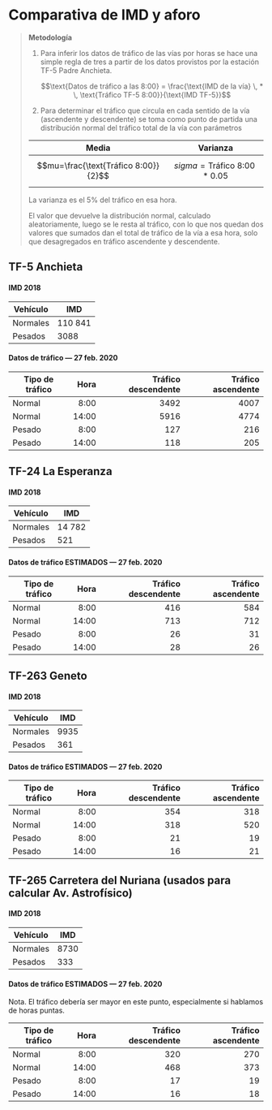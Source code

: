 # Comparativa de IMD y aforo

> **Metodología**
>
> 1. Para inferir los datos de tráfico de las vías por horas se hace una simple regla de tres a partir de los datos provistos por la estación TF-5 Padre Anchieta.
>
>    $$\text{Datos de tráfico a las 8:00} = \frac{\text{IMD de la vía} \, * \, \text{Tráfico TF-5 8:00}}{\text{IMD TF-5}}$$
>
> 2. Para determinar el tráfico que circula en cada sentido de la vía (ascendente y descendente) se toma como punto de partida una distribución normal del tráfico total de la vía con parámetros 
>
> | Media | Varianza |
> | :--: | :--: |
> | $$mu=\frac{\text{Tráfico 8:00}}{2}$$ | $$sigma = \text{Tráfico 8:00} * 0.05$$ |
> La varianza es el 5% del tráfico en esa hora.
>
> El valor que devuelve la distribución normal, calculado aleatoriamente, luego se le resta al tráfico, con lo que nos quedan dos valores que sumados dan el total de tráfico de la vía a esa hora, solo que desagregados en tráfico ascendente y descendente.

## TF-5 Anchieta 

#### IMD 2018

| **Vehículo** | **IMD** |
| ----------- | ----------- |
| Normales | 110 841 |
| Pesados | 3088 |

#### Datos de tráfico — 27 feb. 2020

| **Tipo de tráfico** | **Hora** | Tráfico descendente | Tráfico ascendente |
| ----------- | ----------: | ----------: | ----------: |
| Normal | 8:00 | 3492 | 4007 |
| Normal | 14:00 | 5916 |               4774 |
| Pesado              |     8:00 |                 127 |                216 |
| Pesado              |    14:00 |                 118 | 205 |

## TF-24 La Esperanza

#### IMD 2018

| **Vehículo** | **IMD** |
| ----------- | ----------- |
| Normales | 14 782 |
| Pesados | 521 |

#### Datos de tráfico ESTIMADOS — 27 feb. 2020

| **Tipo de tráfico** | **Hora** | Tráfico descendente | Tráfico ascendente |
| ------------------- | -------: | ------------------: | -----------------: |
| Normal              |     8:00 |                 416 |                584 |
| Normal              |    14:00 |                 713 |                712 |
| Pesado              |     8:00 |                  26 |                 31 |
| Pesado              |    14:00 |                  28 |                 26 |

## TF-263 Geneto

#### IMD 2018

| **Vehículo** | **IMD** |
| ----------- | ----------- |
| Normales | 9935 |
| Pesados | 361 |

#### Datos de tráfico ESTIMADOS — 27 feb. 2020

| **Tipo de tráfico** | **Hora** | Tráfico descendente | Tráfico ascendente |
| ------------------- | -------: | ------------------: | -----------------: |
| Normal              |     8:00 |                 354 |                318 |
| Normal              |    14:00 |                 318 |                520 |
| Pesado              |     8:00 |                  21 |                 19 |
| Pesado              |    14:00 |                  16 |                 21 |

## TF-265 Carretera del Nuriana (usados para calcular Av. Astrofísico)

#### IMD 2018

| **Vehículo** | **IMD** |
| ----------- | ----------- |
| Normales | 8730 |
| Pesados | 333 |

#### Datos de tráfico ESTIMADOS — 27 feb. 2020

Nota. El tráfico debería ser mayor en este punto, especialmente si hablamos de horas puntas.

| **Tipo de tráfico** | **Hora** | Tráfico descendente | Tráfico ascendente |
| ------------------- | -------: | ------------------: | -----------------: |
| Normal              |     8:00 |                 320 |                270 |
| Normal              |    14:00 |                 468 |                373 |
| Pesado              |     8:00 |                  17 |                 19 |
| Pesado              |    14:00 |                  16 |                 18 |

